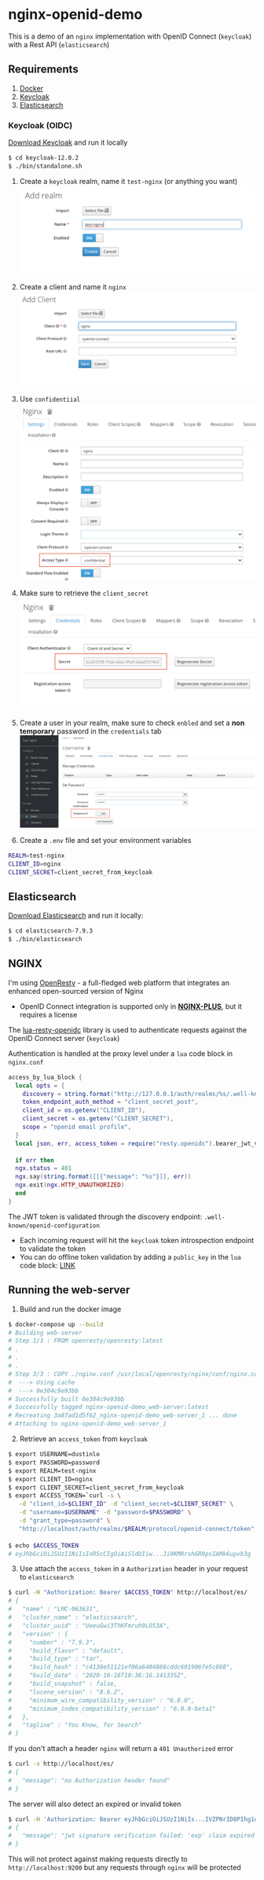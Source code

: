 # nginx-openid-demo

This is a demo of an `nginx` implementation with OpenID Connect (`keycloak`) with a Rest API (`elasticsearch`)

## Requirements

1. [Docker](https://www.docker.com/)
2. [Keycloak](https://www.keycloak.org/)
3. [Elasticsearch](https://www.elastic.co/elasticsearch/)

### Keycloak (OIDC)

[Download Keycloak](https://www.keycloak.org/downloads) and run it locally

```bash
$ cd keycloak-12.0.2
$ ./bin/standalone.sh
```

1. Create a `keycloak` realm, name it `test-nginx` (or anything you want)
   ![realm](./public/01_create_realm.png)

2. Create a client and name it `nginx`
   ![client](./public/02_create_client.png)

3. Use `confidentiial`
   ![confidential](./public/03_confidential.png)

4. Make sure to retrieve the `client_secret`
   ![client_secret](./public/04_client_secret.png)

5. Create a user in your realm, make sure to check `enbled` and set a <b>non temporary</b> password in the `credentials` tab
   ![create_user](./public/05_create_user.png)

6. Create a `.env` file and set your environment variables

```bash
REALM=test-nginx
CLIENT_ID=nginx
CLIENT_SECRET=client_secret_from_keycloak
```

## Elasticsearch

[Download Elasticsearch](https://www.elastic.co/downloads/elasticsearch) and run it locally:

```bash
$ cd elasticsearch-7.9.3
$ ./bin/elasticsearch
```

## NGINX

I'm using [OpenResty](https://openresty.org/en/) - a full-fledged web platform that integrates an enhanced open-sourced version of Nginx

- OpenID Connect integration is supported only in <b>[NGINX-PLUS](https://www.nginx.com/products/nginx/)</b>, but it requires a license

The [lua-resty-openidc](https://github.com/zmartzone/lua-resty-openidc) library is used to authenticate requests against the OpenID Connect server (`keycloak`)

Authentication is handled at the proxy level under a `lua` code block in `nginx.conf`

```lua
access_by_lua_block {
  local opts = {
    discovery = string.format("http://127.0.0.1/auth/realms/%s/.well-known/openid-configuration", os.getenv("REALM")),
    token_endpoint_auth_method = "client_secret_post",
    client_id = os.getenv("CLIENT_ID"),
    client_secret = os.getenv("CLIENT_SECRET"),
    scope = "openid email profile",
  }
  local json, err, access_token = require("resty.openidc").bearer_jwt_verify(opts)

  if err then
  ngx.status = 401
  ngx.say(string.format([[{"message": "%s"}]], err))
  ngx.exit(ngx.HTTP_UNAUTHORIZED)
  end
}
```
The JWT token is validated through the discovery endpoint: `.well-known/openid-configuration`
* Each incoming request will hit the `keycloak` token introspection endpoint to validate the token
* You can do offline token validation by adding a `public_key` in the `lua` code block: [LINK](https://github.com/zmartzone/lua-resty-openidc#sample-configuration-for-oauth-20-jwt-token-validation)


## Running the web-server

1. Build and run the docker image

```bash
$ docker-compose up --build
# Building web-server
# Step 1/3 : FROM openresty/openresty:latest
# .
# .
# .
# Step 3/3 : COPY ./nginx.conf /usr/local/openresty/nginx/conf/nginx.conf
#  ---> Using cache
#  ---> 0e304c9e93bb
# Successfully built 0e304c9e93bb
# Successfully tagged nginx-openid-demo_web-server:latest
# Recreating 3a87ad1d5f62_nginx-openid-demo_web-server_1 ... done
# Attaching to nginx-openid-demo_web-server_1
```

2. Retrieve an `access_token` from `keycloak`

```bash
$ export USERNAME=dustinlo
$ export PASSWORD=password
$ export REALM=test-nginx
$ export CLIENT_ID=nginx
$ export CLIENT_SECRET=client_secret_from_keycloak
$ export ACCESS_TOKEN=`curl -s \
   -d "client_id=$CLIENT_ID" -d "client_secret=$CLIENT_SECRET" \
   -d "username=$USERNAME" -d "password=$PASSWORD" \
   -d "grant_type=password" \
   "http://localhost/auth/realms/$REALM/protocol/openid-connect/token" | jq -r '.access_token'`

$ echo $ACCESS_TOKEN
# eyJhbGciOiJSUzI1NiIsInR5cCIgOiAiSldUIiw...Ji9KMRrshGR9psIAMk6upxb3g
```

3. Use attach the `access_token` in a `Authorization` header in your request to `elasticsearch`

```bash
$ curl -H "Authorization: Bearer $ACCESS_TOKEN" http://localhost/es/
# {
#   "name" : "LMC-063631",
#   "cluster_name" : "elasticsearch",
#   "cluster_uuid" : "UeeuGwi3ThKFmruh9LO53A",
#   "version" : {
#     "number" : "7.9.3",
#     "build_flavor" : "default",
#     "build_type" : "tar",
#     "build_hash" : "c4138e51121ef06a6404866cddc601906fe5c868",
#     "build_date" : "2020-10-16T10:36:16.141335Z",
#     "build_snapshot" : false,
#     "lucene_version" : "8.6.2",
#     "minimum_wire_compatibility_version" : "6.8.0",
#     "minimum_index_compatibility_version" : "6.0.0-beta1"
#   },
#   "tagline" : "You Know, for Search"
# }
```

If you don't attach a header `nginx` will return a `401 Unauthorized` error

```bash
$ curl -s http://localhost/es/
# {
#   "message": "no Authorization header found"
# }
```

The server will also detect an expired or invalid token

```bash
$ curl -H 'Authorization: Bearer eyJhbGciOiJSUzI1NiIs...IVZPNrID8PIhg1o-g' http://localhost/es/
# {
#   "message": "jwt signature verification failed: 'exp' claim expired at Fri, 19 Mar 2021 19:58:08 GMT"
# }
```

This will not protect against making requests directly to `http://localhost:9200` but any requests through `nginx` will be protected
